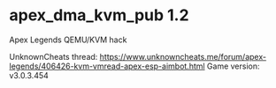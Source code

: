 # apex_dma_kvm_pub 1.2
 Apex Legends QEMU/KVM hack

UnknownCheats thread: https://www.unknowncheats.me/forum/apex-legends/406426-kvm-vmread-apex-esp-aimbot.html
Game version: v3.0.3.454
